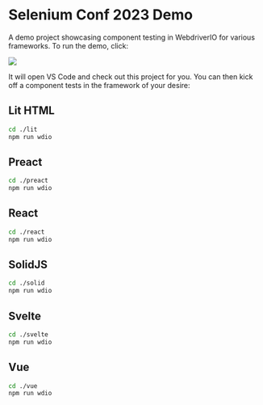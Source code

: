 # Selenium Conf 2023 Demo

A demo project showcasing component testing in WebdriverIO for various frameworks. To run the demo, click:

[![](https://badgen.net/badge/Run%20this%20/README/5B3ADF?icon=https://runme.dev/img/logo.svg)](https://runme.dev/api/runme?repository=git%40github.com%3Achristian-bromann%2Fsfnode-demo.git)

It will open VS Code and check out this project for you. You can then kick off a component tests in the framework of your desire:

## Lit HTML

```sh
cd ./lit
npm run wdio
```

## Preact

```sh
cd ./preact
npm run wdio
```

## React

```sh
cd ./react
npm run wdio
```

## SolidJS

```sh
cd ./solid
npm run wdio
```

## Svelte

```sh
cd ./svelte
npm run wdio
```

## Vue

```sh
cd ./vue
npm run wdio
```